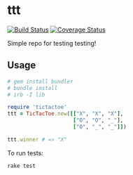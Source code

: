 ttt
===
[![Build Status](https://travis-ci.org/municz/ttt.png?branch=master)](https://travis-ci.org/municz/ttt)
[![Coverage Status](https://coveralls.io/repos/municz/ttt/badge.png)](https://coveralls.io/r/municz/ttt)

Simple repo for testing testing!

Usage
-----

```ruby
# gem install bundler
# bundle install
# irb -I lib

require 'tictactoe'
ttt = TicTacToe.new([["X", "X", "X"],
                     ["O", "O", "_"],
                     ["O", "_", "_"]])

ttt.winner # => "X"
```

To run tests:

```
rake test
```

